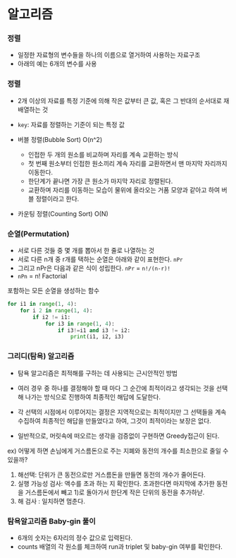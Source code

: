 # 알고리즘



### 정렬

* 일정한 자료형의 변수들을 하나의 이름으로 열거하여 사용하는 자료구조
* 아래의 예는 6개의 변수를 사용





### 정렬

* 2개 이상의 자료를 특정 기준에 의해 작은 값부터 큰 값, 혹은 그 반대의 순서대로 재배열하는 것
* `key`: 자료를 정렬하는 기준이 되는 특정 값

* 버블 정렬(Bubble Sort) O(n^2)
  * 인접한 두 개의 원소를 비교하며 자리를 계속 교환하는 방식
  * 첫 번째 원소부터 인접한 원소끼리 계속 자리를 교환하면서 맨 마지막 자리까지 이동한다.
  * 한단계가 끝나면 가장 큰 원소가 마지막 자리로 정렬된다.
  * 교환하며 자리를 이동하는 모습이 물위에 올라오는 거품 모양과 같아고 하여 버블 정렬이라고 한다.



* 카운팅 정렬(Counting Sort) O(N)



### 순열(Permutation)

* 서로 다른 것들 중 몇 개를 뽑아서 한 줄로 나열하는 것
* 서로 다른 n개 중 r개를 택하는 순열은 아래와 같이 표현한다. `nPr`
* 그리고 nPr은 다음과 같은 식이 성립한다. `nPr` = `n!/(n-r)!`
* `nPn` = n! Factorial



포함하는 모든 순열을 생성하는 함수 

```python
for i1 in range(1, 4):
    for i 2 in range(1, 4):
        if i2 != i1:
            for i3 in range(1, 4):
                if i3!=i1 and i3 != i2:
                    print(i1, i2, i3)
```



### 그리디(탐욕) 알고리즘

* 탐욕 알고리즘은 최적해를 구하는 데 사용되는 근시안적인 방법

* 여러 경우 중 하나를 결정해야 할 때 마다 그 순간에 최적이라고 생각되는 것을 선택해 나가는 방식으로 진행하여 최종적인 해답에 도달한다.

* 각 선택의 시점에서 이루어지는 결정은 지역적으로는 최적이지만 그 선택들을 계속 수집하여 최종적인 해답을 만들었다고 하여, 그것이 최적이라는 보장은 없다.

* 일반적으로, 머릿속에 떠오르는 생각을 검증없이 구현하면 Greedy접근이 된다.

  

ex) 어떻게 하면 손님에게 거스름돈으로 주는 지폐와 동전의 개수를 최소한으로 줄일 수 있을까?

1. 해선택: 단위가 큰 동전으로만 거스름돈을 만들면 동전의 개수가 줄어든다.
2. 실행 가능성 검사: 액수를 초과 하는 지 확인한다. 초과한다면 마지막에 추가한 동전을 거스름돈에서 빼고 1)로 돌아가서 한단계 작은 단위의 동전을 추가하낟.
3. 해 검사 : 일치하면 멈춘다. 



### 탐욕알고리즘 Baby-gin 풀이

* 6개의 숫자는 6자리의 정수 값으로 입력된다.
* counts 배열의 각 원소를 체크하여 run과 triplet 및 baby-gin 여부를 확인한다.